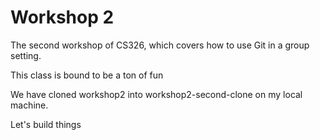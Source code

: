 # Workshop 2

The second workshop of CS326, which covers how to use Git in a group setting.

This class is bound to be a ton of fun

We have cloned workshop2 into workshop2-second-clone on my local machine.

Let's build things
